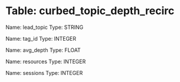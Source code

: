 Table: curbed_topic_depth_recirc
================================

Name: lead_topic
Type: STRING

Name: tag_id
Type: INTEGER

Name: avg_depth
Type: FLOAT

Name: resources
Type: INTEGER

Name: sessions
Type: INTEGER

